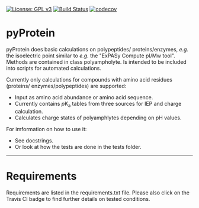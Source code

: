 [![License: GPL v3](https://img.shields.io/badge/License-GPLv3-blue.svg)](https://www.gnu.org/licenses/gpl-3.0)
[![Build Status](https://app.travis-ci.com/AlexanderSouthan/pyProtein.svg?branch=master)](https://app.travis-ci.com/AlexanderSouthan/pyProtein)
[![codecov](https://codecov.io/gh/AlexanderSouthan/pyProtein/branch/master/graph/badge.svg?token=ZZ74G67EFQ)](https://codecov.io/gh/AlexanderSouthan/pyProtein)

# pyProtein
pyProtein does basic calculations on polypeptides/
proteins/enzymes, *e.g.* the isoelectric point similar to *e.g.* the "ExPASy
Compute pI/Mw tool". Methods are contained in class polyampholyte. Is intended
to be included into scripts for automated calculations.

Currently only calculations for compounds with amino acid residues (proteins/
enzymes/polypeptides) are supported: 
* Input as amino acid abundance or amino acid sequence.
* Currently contains *p*K<sub>a</sub> tables from three sources for IEP and
charge calculation.
* Calculates charge states of polyamphlytes depending on pH values.

For imformation on how to use it:
* See docstrings.
* Or look at how the tests are done in the tests folder.

---
# Requirements
Requirements are listed in the requirements.txt file. Please also click on the
Travis CI badge to find further details on tested conditions.
